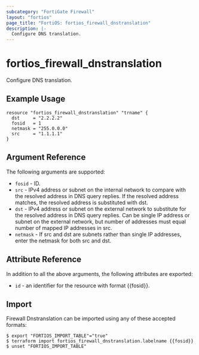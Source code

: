 ```yaml
---
subcategory: "FortiGate Firewall"
layout: "fortios"
page_title: "FortiOS: fortios_firewall_dnstranslation"
description: |-
  Configure DNS translation.
---
```


# fortios_firewall_dnstranslation
Configure DNS translation.

## Example Usage

```hcl
resource "fortios_firewall_dnstranslation" "trname" {
  dst     = "2.2.2.2"
  fosid   = 1
  netmask = "255.0.0.0"
  src     = "1.1.1.1"
}
```

## Argument Reference


The following arguments are supported:

* `fosid` - ID.
* `src` - IPv4 address or subnet on the internal network to compare with the resolved address in DNS query replies. If the resolved address matches, the resolved address is substituted with dst.
* `dst` - IPv4 address or subnet on the external network to substitute for the resolved address in DNS query replies. Can be single IP address or subnet on the external network, but number of addresses must equal number of mapped IP addresses in src.
* `netmask` - If src and dst are subnets rather than single IP addresses, enter the netmask for both src and dst.


## Attribute Reference

In addition to all the above arguments, the following attributes are exported:
* `id` - an identifier for the resource with format {{fosid}}.

## Import

Firewall Dnstranslation can be imported using any of these accepted formats:
```
$ export "FORTIOS_IMPORT_TABLE"="true"
$ terraform import fortios_firewall_dnstranslation.labelname {{fosid}}
$ unset "FORTIOS_IMPORT_TABLE"
```
